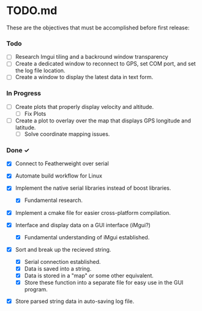 # TODO.md

These are the objectives that must be accomplished before first release:

### Todo

- [ ] Research Imgui tiling and a backround window transparency
- [ ] Create a dedicated window to reconnect to GPS, set COM port, and set the log file location.
- [ ] Create a window to display the latest data in text form.

### In Progress

- [ ] Create plots that properly display velocity and altitude.
  - [ ] Fix Plots
- [ ] Create a plot to overlay over the map that displays GPS longitude and latitude.
  - [ ] Solve coordinate mapping issues.

### Done ✓

- [x] Connect to Featherweight over serial
- [X] Automate build workflow for Linux

- [X] Implement the native serial libraries instead of boost libraries.
  - [X] Fundamental research.

- [X] Implement a cmake file for easier cross-platform compilation.

- [X] Interface and display data on a GUI interface (iMgui?)
  - [X] Fundamental understanding of iMgui established.  

- [X] Sort and break up the recieved string.
  - [X] Serial connection established.
  - [X] Data is saved into a string.
  - [X] Data is stored in a "map" or some other equivalent.
  - [X] Store these function into a separate file for easy use in the GUI program.
- [X] Store parsed string data in auto-saving log file.  

